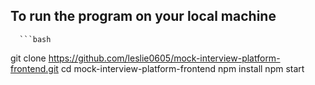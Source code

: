 ## To run the program on your local machine
      ```bash
   git clone https://github.com/leslie0605/mock-interview-platform-frontend.git
   cd mock-interview-platform-frontend
   npm install
   npm start
